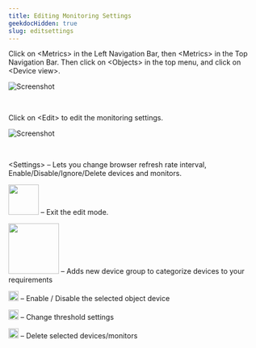 ```yaml
---
title: Editing Monitoring Settings
geekdocHidden: true
slug: editsettings
---
```


Click on \<Metrics> in the Left Navigation Bar, then \<Metrics> in the Top Navigation Bar. Then click on \<Objects> in the top menu, and click on \<Device view>. 

![Screenshot](/cloud_vista/inframonitoring/images/editing1.png)

&nbsp;

Click on \<Edit> to edit the monitoring settings.

![Screenshot](/cloud_vista/inframonitoring/images/editing2.png)

&nbsp;

\<Settings> – Lets you change browser refresh rate interval, Enable/Disable/Ignore/Delete devices and monitors.
 
<img src="/cloud_vista/inframonitoring/images/doneicon.png" width="60px"> – Exit the edit mode.
 
<img src="/cloud_vista/inframonitoring/images/devicegroupicon.png" width="100px"> – Adds new device group to categorize 
 devices to your requirements
 
<img src="/cloud_vista/inframonitoring/images/enableicon.png" width="20px"> – Enable / Disable the selected object device
 
<img src="/cloud_vista/inframonitoring/images/changeicon.png" width="20px"> – Change threshold settings
 
<img src="/cloud_vista/inframonitoring/images/deleteicon.png" width="20px"> – Delete selected devices/monitors
